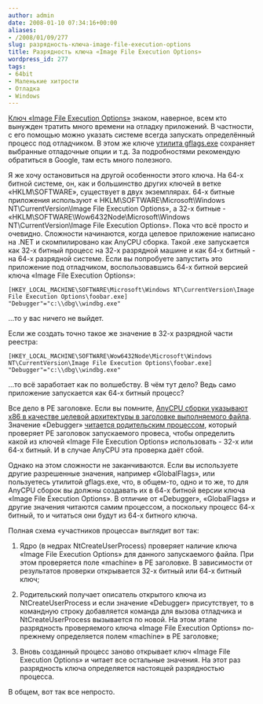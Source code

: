 ```yaml
---
author: admin
date: 2008-01-10 07:34:16+00:00
aliases:
- /2008/01/09/277
slug: разрядность-ключа-image-file-execution-options
title: Разрядность ключа «Image File Execution Options»
wordpress_id: 277
tags:
- 64bit
- Маленькие хитрости
- Отладка
- Windows
---
```


[Ключ «Image File Execution Options»](http://blogs.msdn.com/junfeng/archive/2004/04/28/121871.aspx) знаком, наверное, всем кто вынужден тратить много времени на отладку приложений. В частности, с его помощью можно указать системе всегда запускать определённый процесс под отладчиком. В этом же ключе [утилита gflags.exe](http://technet2.microsoft.com/windowsserver/en/library/b6af1963-3b75-42f2-860f-aff9354aefde1033.mspx?mfr=true) сохраняет выбранные отладочные опции и т.д. За подробностями рекомендую обратиться в Google, там есть много полезного. 

<!--more-->

Я же хочу остановиться на другой особенности этого ключа. На 64-х битной системе, он, как и большинство других ключей в ветке «HKLM\SOFTWARE», существует в двух экземплярах. 64-х битные приложения используют « HKLM\SOFTWARE\Microsoft\Windows NT\CurrentVersion\Image File Execution Options», а 32-х битные - «HKLM\SOFTWARE\Wow6432Node\Microsoft\Windows NT\CurrentVersion\Image File Execution Options». Пока что всё просто и очевидно. Сложности начинаются, когда целевое приложение написано на .NET и скомпилировано как AnyCPU сборка. Такой .exe запускается как 32-х битный процесс на 32-х разрядной машине и как 64-х битный - на 64-х разрядной системе. Если вы попробуете запустить это приложение под отладчиком, воспользовавшись 64-х битной версией ключа «Image File Execution Options»:

```no-highlight
[HKEY_LOCAL_MACHINE\SOFTWARE\Microsoft\Windows NT\CurrentVersion\Image File Execution Options\foobar.exe]
"Debugger"="c:\\dbg\\windbg.exe"
```

…то у вас ничего не выйдет. 

Если же создать точно такое же значение в 32-х разрядной части реестра:

```no-highlight
[HKEY_LOCAL_MACHINE\SOFTWARE\Wow6432Node\Microsoft\Windows NT\CurrentVersion\Image File Execution Options\foobar.exe]
"Debugger"="c:\\dbg\\windbg.exe"
```

…то всё заработает как по волшебству. В чём тут дело? Ведь само приложение запускается как 64-х битный процесс?

Все дело в PE заголовке. Если вы помните, [AnyCPU сборки указывают x86 в качестве целевой архитектуры в заголовке выполняемого файла](http://blog.not-a-kernel-guy.com/2007/12/18/272). Значение «Debugger» [читается родительским процессом](http://blogs.msdn.com/oldnewthing/archive/2007/07/02/3652873.aspx), который проверяет PE заголовок запускаемого провеса, чтобы определить какой из ключей «Image File Execution Options» использовать - 32-х или 64-х битный. И в случае AnyCPU эта проверка даёт сбой.

Однако на этом сложности не заканчиваются. Если вы используете другие разрешенные значения, например «GlobalFlags», или пользуетесь утилитой gflags.exe, что, в общем-то, одно и то же, то для AnyCPU сборок вы должны создавать их в 64-х битной версии ключа «Image File Execution Options». В отличие от «Debugger», «GlobalFlags» и другие значения читаются самим процессом, а поскольку процесс 64-х битный, то и читаться они будут из 64-х битного ключа. 

Полная схема «участников процесса» выглядит вот так:

  1. Ядро (в недрах NtCreateUserProcess) проверяет наличие ключа «Image File Execution Options» для данного запускаемого файла. При этом проверяется поле «machine» в PE заголовке. В зависимости от результатов проверки открывается 32-х битный или 64-х битный ключ; 

  2. Родительский получает описатель открытого ключа из NtCreateUserProcess и если значение «Debugger» присутствует, то в командную строку добавляется команда для вызова отладчика и NtCreateUserProcess вызывается по новой. На этом этапе разрядность проверяемого ключа «Image File Execution Options» по-прежнему определяется полем «machine» в PE заголовке; 

  3. Вновь созданный процесс заново открывает ключ «Image File Execution Options» и читает все остальные значения. На этот раз разрядность ключа определяется настоящей разрядностью процесса. 

В общем, вот так все непросто.
